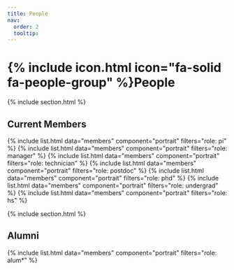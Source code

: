 ```yaml
---
title: People
nav:
  order: 2
  tooltip: 
---
```


# {% include icon.html icon="fa-solid fa-people-group" %}People

{% include section.html %}

## Current Members

{% include list.html  data="members"  component="portrait"  filters="role: pi" %}
{% include list.html  data="members"  component="portrait"  filters="role: manager" %}
{% include list.html  data="members"  component="portrait"  filters="role: technician" %}
{% include list.html  data="members"  component="portrait"  filters="role: postdoc" %}
{% include list.html  data="members"  component="portrait"  filters="role: phd" %}
{% include list.html  data="members"  component="portrait"  filters="role: undergrad" %}
{% include list.html  data="members"  component="portrait"  filters="role: hs" %}


{% include section.html %}

## Alumni

{% include list.html  data="members"  component="portrait"  filters="role: alum*" %}

